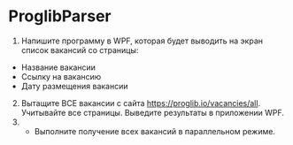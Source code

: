# ProglibParser

1. Напишите программу в WPF, которая будет выводить на экран список вакансий со страницы:
+ Название вакансии
+ Ссылку на вакансию
+ Дату размещения вакансии
2. Вытащите ВСЕ вакансии с сайта https://proglib.io/vacancies/all. Учитывайте все страницы. Выведите результаты в приложении WPF.
3. * Выполните получение всех вакансий в параллельном режиме.
